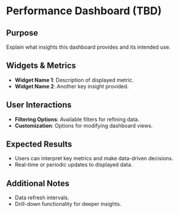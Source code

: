# Performance Dashboard (TBD)

## Purpose
Explain what insights this dashboard provides and its intended use.

## Widgets & Metrics
- **Widget Name 1**: Description of displayed metric.
- **Widget Name 2**: Another key insight provided.

## User Interactions
- **Filtering Options**: Available filters for refining data.
- **Customization**: Options for modifying dashboard views.

## Expected Results
- Users can interpret key metrics and make data-driven decisions.
- Real-time or periodic updates to displayed data.

## Additional Notes
- Data refresh intervals.
- Drill-down functionality for deeper insights.